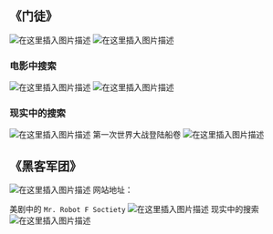 ## 《门徒》
![在这里插入图片描述](https://i-blog.csdnimg.cn/blog_migrate/9c7a1e281e4f2d3ace37e41f0e8fd269.png)
![在这里插入图片描述](https://i-blog.csdnimg.cn/blog_migrate/26e4220e6bfb93968127be96f66ea989.png)
### 电影中搜索
![在这里插入图片描述](https://i-blog.csdnimg.cn/blog_migrate/5aca84488800687e278149d2271c7bd9.png)
![在这里插入图片描述](https://i-blog.csdnimg.cn/blog_migrate/0d2727df6bb68a5ac1de4e3c46d92e63.png)


### 现实中的搜索
![在这里插入图片描述](https://i-blog.csdnimg.cn/blog_migrate/ffaf5a215aa17aaea38e59da1bda0aa5.png)
第一次世界大战登陆船卷
![在这里插入图片描述](https://i-blog.csdnimg.cn/blog_migrate/6919f7c306638aca3e0297c164169c43.png)

##  《黑客军团》
![在这里插入图片描述](https://i-blog.csdnimg.cn/blog_migrate/c819e85e0294ed46ff300f3a9c1a3f4b.png)
网站地址：

美剧中的 `Mr. Robot F Soctiety`
![在这里插入图片描述](https://i-blog.csdnimg.cn/blog_migrate/8bc242ee1b001369eded1b8a0ff103bd.png)
现实中的搜索
![在这里插入图片描述](https://i-blog.csdnimg.cn/blog_migrate/5ef79b863a60860f5cc493131ba6ba3c.png)

